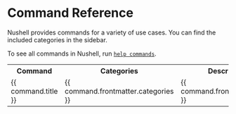 # Command Reference

Nushell provides commands for a variety of use cases.
You can find the included categories in the sidebar.

To see all commands in Nushell, run [`help commands`](../commands/commands/help.md).

<script>
  import pages from '@temp/pages'
  export default {
    computed: {
      commands() {
        return pages
          .filter(p => p.path.indexOf('/commands/commands/') >= 0)
          .sort((a,b) => (a.title > b.title) ? 1 : ((b.title > a.title) ? -1 : 0));
      }
    }
  }
</script>

<table>
  <tr>
    <th>Command</th>
    <th>Categories</th>
    <th>Description</th>
  </tr>
  <tr v-for="command in commands">
   <td><a :href="command.path">{{ command.title }}</a></td>
   <td style="white-space: pre-wrap;">{{ command.frontmatter.categories }}</td>
   <td style="white-space: pre-wrap;">{{ command.frontmatter.usage }}</td>
  </tr>
</table>
